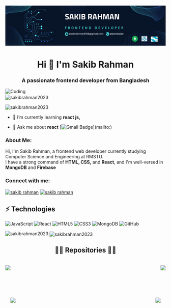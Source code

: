 ![logo](https://github.com/SakibRahman2023/SakibRahman2023/blob/main/banner.png)

<h1 align="center">Hi 👋 I'm Sakib Rahman</h1>
<h3 align="center">A passionate frontend developer from Bangladesh</h3>

<img align="left" width="400" src="https://camo.githubusercontent.com/9792d43627b178fd4a45bcabb3647d7b34a62d64baf96a19abf6ea19d5cea8dd/68747470733a2f2f63646e2e6472696262626c652e636f6d2f75736572732f313138373833362f73637265656e73686f74732f363533393432392f70726f6772616d65722e676966" alt="Coding" />


<p><img align="center" src="https://github-readme-streak-stats.herokuapp.com/?user=sakibrahman2023&" alt="sakibrahman2023" /></p>

<p align="left"> <img src="https://komarev.com/ghpvc/?username=sakibrahman2023&label=Profile%20views&color=0e75b6&style=flat" alt="sakibrahman2023" /> </p> 

- 🌱 I’m currently learning **react js,**

- 💬 Ask me about **react**
[![Gmail Badge](https://img.shields.io/badge/-sakibrahman5109@gmail.com-c14438?style=flat-square&logo=Gmail&logoColor=white&link=mailto:)](mailto:)

<h3 align="left">About Me:</h3>
  <p>Hi, I'm Sakib Rahman, a frontend web developer currently studying Computer Science and Engineering at RMSTU. <br> I have a strong command of <b>HTML, CSS,</b> and <b>React</b>, and I'm well-versed in <b>MongoDB</b> and <b>Firebase</b></p>

<h3 align="left">Connect with me:</h3>
<p align="left">
<a href="https://linkedin.com/in/sakib rahman" target="blank"><img align="center" src="https://raw.githubusercontent.com/rahuldkjain/github-profile-readme-generator/master/src/images/icons/Social/linked-in-alt.svg" alt="sakib rahman" height="30" width="40" /></a>
<a href="https://fb.com/sakib rahman" target="blank"><img align="center" src="https://raw.githubusercontent.com/rahuldkjain/github-profile-readme-generator/master/src/images/icons/Social/facebook.svg" alt="sakib rahman" height="30" width="40" /></a>
</p>

## ⚡ Technologies

![JavaScript](https://img.shields.io/badge/-JavaScript-black?style=flat-square&logo=javascript)
![React](https://img.shields.io/badge/-React-black?style=flat-square&logo=react)
![HTML5](https://img.shields.io/badge/-HTML5-E34F26?style=flat-square&logo=html5&logoColor=white)
![CSS3](https://img.shields.io/badge/-CSS3-1572B6?style=flat-square&logo=css3)
![MongoDB](https://img.shields.io/badge/-MongoDB-black?style=flat-square&logo=mongodb)
![GitHub](https://img.shields.io/badge/-GitHub-181717?style=flat-square&logo=github)

<p><img align="left" src="https://github-readme-stats.vercel.app/api/top-langs?username=sakibrahman2023&show_icons=true&locale=en&layout=compact" alt="sakibrahman2023" /></p>

<p>&nbsp;<img align="center" src="https://github-readme-stats.vercel.app/api?username=sakibrahman2023&show_icons=true&locale=en" alt="sakibrahman2023" /></p>

<h2 align="center">👨‍💻 Repositories 👨‍💻</h2>
<br>
<div width="100%" align="center">
  <a align="left" href="https://github.com/zumrudu-anka/Turkce-Heceleme-CPP" title="Turkce-Heceleme-CPP"><img align="left" height="115" src="https://github-readme-stats.vercel.app/api/pin/?username=zumrudu-anka&repo=Turkce-Heceleme-CPP&theme=react&border_color=61dafb&border_radius=10"></a>
  <a align="right" href="https://github.com/zumrudu-anka/CopyMoveForgeryDetectionWithDCT" title="Copy&Move Forgery Detection With DCT"><img align="right" height="115" src="https://github-readme-stats.vercel.app/api/pin/?username=zumrudu-anka&repo=CopyMoveForgeryDetectionWithDCT&theme=react&border_color=61dafb&border_radius=10"></a>
</div>
<br/><br/><br/><br/><br/><br/>
<div width="100%" align="center">
  <a align="left" href="https://github.com/zumrudu-anka/cpp-openmp-needleman-wunsch" title="Needleman Wunsch Algorithm With OpenMP"><img align="left" height="115" src="https://github-readme-stats.vercel.app/api/pin/?username=zumrudu-anka&repo=cpp-openmp-needleman-wunsch&theme=react&border_color=61dafb&border_radius=10"></a>
  <a align="right" href="https://github.com/zumrudu-anka/javascript-minesweeper" title="Minesweeper"><img align="right" height="115" src="https://github-readme-stats.vercel.app/api/pin/?username=zumrudu-anka&repo=javascript-minesweeper&theme=react&border_color=61dafb&border_radius=10"></a>
</div>
<br/><br/><br/><br/><br/><br/>


